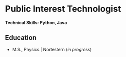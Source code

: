 # Public Interest Technologist

#### Technical Skills: Python, Java
## Education					       		
- M.S., Physics	| Nortestern (_in progress_)	 			        		



